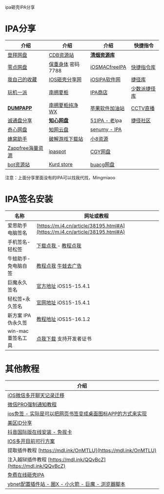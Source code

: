 ipa砸壳IPA分享

# IPA分享

|介绍|介绍|介绍|快捷指令|
|-|-|-|-|
|[登拜网盘](https://wp.iosios.vip/)|[CDB资源站](https://cdbzyz.com/)| **[清烟资源库](https://www.qlam.asia/)** ||
|[零点网盘](https://pan.ios98.com/)|[保重身体](https://lanzoul.com/b0cy7cu0b)  密码7788|[iOSMACfreeIPA](https://iosmacapps.com/)|[快捷指令库](https://www.rcuts.com/)|
|[我自己的收藏](https://wp.haoruan.cc/123%E4%BA%91%E7%9B%98/%E5%88%86%E4%BA%AB%E8%B5%84%E6%BA%90/IPA%E6%96%87%E4%BB%B6%E5%90%88%E9%9B%86)|[IOS砸壳分享网](https://www.zake.cf/)|[iOSIPA软件网](https://www.iosipa.cn/index.php)|[捷径库](https://jiejingku.net/)|
|[玩机一派](https://pan.iggxx.com/)|[南拥夏栀](https://nyxz166.cn/Home.php)|[IPA商店](https://ipa.store/)|[少数派捷径库](https://shortcuts.sspai.com/#/main/workflow)|
|**[DUMPAPP](https://pan.dumpapp.com/)**|[南拥夏栀纯净WX](https://wwi.lanzoui.com/b09m2ol0j)|[苹果软件加油站](http://www.17269.cn/)|[CCTV直播](https://www.icloud.com/shortcuts/e683ca540db14aa680c2a7a616a771e8)|
|[诚通盘分享](http://download1.eqishare.com/d/37701697-50080335-7114aa)|**[知心网盘](https://zxios.cn/#/pages/index/apple)**|[51IPA - 老](http://www.51ipa.com/)Ipa|[捷径社区](https://sharecuts.cn/)|
|[奇心网盘](https://pan.qxnav.com/)|[知网云盘](https://pan.xyyh.xyz/)|[senumy - IPA](https://senumy.com/apps/ipa-library/)||
|[蜂窝助手](https://app.fwzs.top/pc/)|[破解游戏下载站](https://nk87c.cn/)|[小8资源](https://iphone8.vip/)||
|[Zappfree海量资源](https://zappfree.com/)|[ipaspot](https://ipaspot.app/)|[CGY网盘](https://pan.appek.ml/)||
|[bot资源站](https://pan.iosapp.top/)|[Kurd store](https://kurdstore.info/ipa/null.php)|[buacg网盘](http://ss.buacg.ml/)||

注意：上面分享里面没有的IPA可以找我代找，Mingmiaoo

# IPA签名安装

|名称|网址或教程|
|-|-|
|爱思助手电脑签名|[https://m.i4.cn/article/38195.html#A](https://m.i4.cn/article/38195.html#A)|
|手机签名-轻松签|[下载点我 ](https://esign.yyyue.xyz/)- [教程点我](https://mdl.ink/St9GzN)|
|牛蛙助手-免电脑自签|[教程点我](https://flowus.cn/haoruan/share/0c7bf29d-e04d-416c-86d4-35b50fb3c61f) [牛蛙去广告](https://flowus.cn/haoruan/share/3eec479a-a200-40bc-bd2b-7885cfeddb77)|
|巨魔永久签名|[官方地址](https://github.com/opa334/TrollStore) iOS15-15.4.1|
|轻松签+永久签名|[官网地址](https://esign.yyyue.xyz/) iOS15-15.4.1|
|新方案 IPA伪永久签|[教程地址](https://wk.aminggood.cn/%E6%95%99%E7%A8%8B%E5%88%86%E4%BA%AB/ios%E6%97%A0%E9%99%90%E5%88%B6%E5%AE%89%E8%A3%85IPA) iOS15-16.1.2|
|win-mac重签名工具|[点我下载](https://www.bilibili.com/read/cv20531617) 支持开发者证书|

# 其他教程

|介绍|
|-|
|[iOS微信多开聊天记录迁移](https://i0.hdslb.com/bfs/album/f7453733ec36794b4e6a1d601a36df5e0db2cff1.png)|
|[微信PRO强制通知教程](https://i0.hdslb.com/bfs/album/b33b5545e258f8169622008f31dc0c5d2d033f7d.jpg)|
|[ios免签 - 实际是可以把网页书签变成桌面图标APP的方式来实现](https://www.yimenapp.com/iosmianqian.html)|
|[美区ID分享](https://flowus.cn/haoruan/share/df394422-a882-4414-b01d-3014df0fdb13)|
|[抖音国际版在线安装 - 免拔卡](https://app.fengcheyun.cc/)|
|[IOS多开目前可行方案](https://bj.bcebos.com/baidu-rmb-video-cover-1/1aa506dc9d492770e39c543ba28d4850.png)|
|提取插件教程 [https://mdl.ink/OnMTLU](https://mdl.ink/OnMTLU)|
|注入越狱插件教程 [https://mdl.ink/QQvBcZ](https://mdl.ink/QQvBcZ)|
|[免费在线砸壳IPA](https://decrypt.day/)|
|[ybnet配置插件站 - 圈X - 小火箭 - 巨魔 - 浏览器脚本](https://ybnet.ga/)|



